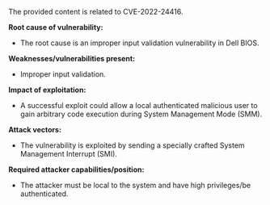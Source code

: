 The provided content is related to CVE-2022-24416.

**Root cause of vulnerability:**
- The root cause is an improper input validation vulnerability in Dell BIOS.

**Weaknesses/vulnerabilities present:**
- Improper input validation.

**Impact of exploitation:**
- A successful exploit could allow a local authenticated malicious user to gain arbitrary code execution during System Management Mode (SMM).

**Attack vectors:**
- The vulnerability is exploited by sending a specially crafted System Management Interrupt (SMI).

**Required attacker capabilities/position:**
- The attacker must be local to the system and have high privileges/be authenticated.